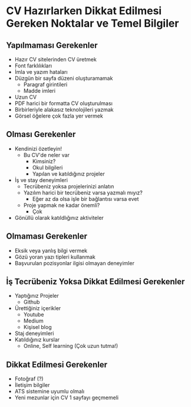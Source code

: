 # CV Hazırlarken Dikkat Edilmesi Gereken Noktalar ve Temel Bilgiler

## Yapılmaması Gerekenler

* Hazır CV sitelerinden CV üretmek
* Font farklılıkları
* İmla ve yazım hataları
* Düzgün bir sayfa düzeni oluşturamamak
    * Paragraf girintileri
    * Madde imleri
* Uzun CV
* PDF harici bir formatta CV oluşturulması
* Birbirleriyle alakasız teknolojileri yazmak
* Görsel öğelere çok fazla yer vermek


## Olması Gerekenler

* Kendinizi özetleyin!
    * Bu CV'de neler var
        * Kimsiniz?
        * Okul bilgileri
        * Yapılan ve katıldığınız projeler
* İş ve stay deneyimleri
    * Tecrübeniz yoksa projelerinizi anlatın
    * Yazılım harici bir tecrübeniz varsa yazmalı mıyız?
        * Eğer az da olsa işle bir bağlantısı varsa evet
    * Proje yapmak ne kadar önemli?
        * Çok
* Gönüllü olarak katıldlığınız aktiviteler


## Olmaması Gerekenler

* Eksik veya yanlış bilgi vermek
* Gözü yoran yazı tipleri kullanmak
* Başvurulan pozisyonlar ilgisi olmayan deneyimler


## İş Tecrübeniz Yoksa Dikkat Edilmesi Gerekenler

* Yaptığınız Projeler
    * Github
* Ürettiğiniz içerikler
    * Youtube
    * Medium
    * Kişisel blog
* Staj deneyimleri
* Katıldığınız kurslar
    * Online, Self learning (Çok uzun tutma!)


## Dikkat Edilmesi Gerekenler

* Fotoğraf (?)
* İletişim bilgiler
* ATS sistemine uyumlu olmalı
* Yeni mezunlar için CV 1 sayfayı geçmemeli